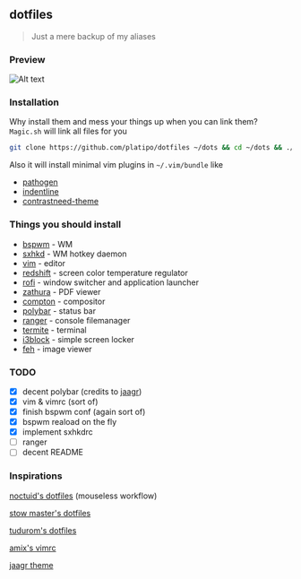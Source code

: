 ## dotfiles
> Just a mere backup of my aliases

### Preview
![Alt text](https://raw.github.com/platipo/dotfiles/master/screenshot.png "screen")

### Installation
Why install them and mess your things up when you can link them? `Magic.sh` will link all files for you

```bash
git clone https://github.com/platipo/dotfiles ~/dots && cd ~/dots && ./Magic.sh
```
Also it will install minimal vim plugins in `~/.vim/bundle` like
- [pathogen](https://github.com/tpope/vim-pathogen/)
- [indentline](https://github.com/Yggdroot/indentLine)
- [contrastneed-theme](https://github.com/albertocg/contrastneed-theme)

### Things you should install
* [bspwm](https://github.com/baskerville/bspwm) - WM
* [sxhkd](https://github.com/baskerville/sxhkd) - WM hotkey daemon
* [vim](https://github.com/vim/vim) - editor
* [redshift](https://github.com/jonls/redshift) - screen color temperature regulator 
* [rofi](https://github.com/DaveDavenport/rofi) - window switcher and application launcher
* [zathura](https://github.com/pwmt/zathura) - PDF viewer
* [compton](https://github.com/chjj/compton) - compositor
* [polybar](https://github.com/jaagr/polybar) - status bar
* [ranger](https://github.com/ranger/ranger) - console filemanager
* [termite](https://github.com/thestinger/termite) - terminal
* [i3block](https://github.com/karulont/i3lock-blur/) - simple screen locker
* [feh](https://github.com/derf/feh) - image viewer

### TODO
- [x] decent polybar (credits to [jaagr](https://github.com/jaagr/dots/tree/master/.local/etc/themer/themes/dracula))
- [x] vim & vimrc (sort of)
- [x] finish bspwm conf (again sort of)
- [x] bspwm reaload on the fly
- [x] implement sxhkdrc
- [ ] ranger
- [ ] decent README

### Inspirations
[noctuid's dotfiles](https://github.com/noctuid/dotfiles) (mouseless workflow)

[stow master's dotfiles](https://github.com/xero/dotfiles)

[tudurom's dotfiles](https://github.com/tudurom/dotfiles)

[amix's vimrc](https://github.com/amix/vimrc)

[jaagr theme](https://github.com/jaagr/dots/tree/master/.local/etc/themer/themes/dracula)
